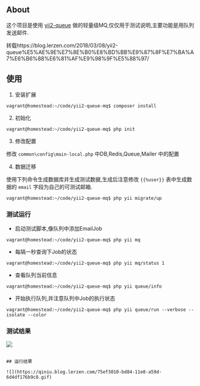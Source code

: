 ## About

这个项目是使用 [yii2-queue](https://github.com/yiisoft/yii2-queue) 做的轻量级MQ,仅仅用于测试说明,主要功能是用队列发送邮件.

转载https://blog.lerzen.com/2018/03/08/yii2-queue%E5%AE%9E%E7%8E%B0%E8%BD%BB%E9%87%8F%E7%BA%A7%E6%B6%88%E6%81%AF%E9%98%9F%E5%88%97/

## 使用

1. 安装扩展

```
vagrant@homestead:~/code/yii2-queue-mq$ composer install
```

2. 初始化

```shell
vagrant@homestead:~/code/yii2-queue-mq$ php init
```

3. 修改配置

修改 `common\config\main-local.php` 中DB,Redis,Queue,Mailer 中的配置

4. 数据迁移

使用下列命令生成数据库并生成测试数据,生成后注意修改 `{{%user}}` 表中生成数据的 `email` 字段为自己的可测试邮箱.

```shell
vagrant@homestead:~/code/yii2-queue-mq$ php yii migrate/up
```

### 测试运行

- 启动测试脚本,像队列中添加EmailJob

```shell
vagrant@homestead:~/code/yii2-queue-mq$ php yii mq
```

- 每隔一秒查询下Job的状态

```shell
vagrant@homestead:~/code/yii2-queue-mq$ php yii mq/status 1
```

- 查看队列当前信息

```shell
vagrant@homestead:~/code/yii2-queue-mq$ php yii queue/info
```

- 开始执行队列,并注意队列中Job的执行状态

```shell
vagrant@homestead:~/code/yii2-queue-mq$ php yii queue/run --verbose --isolate --color
```

### 测试结果

![](http://qiniu.blog.lerzen.com/o_1co10nro6elp1rrs1ropsom3bl7.gif)
```

## 运行结果

![](https://qiniu.blog.lerzen.com/75ef3010-bd84-11e8-a59d-6d4df176b9c8.gif)
